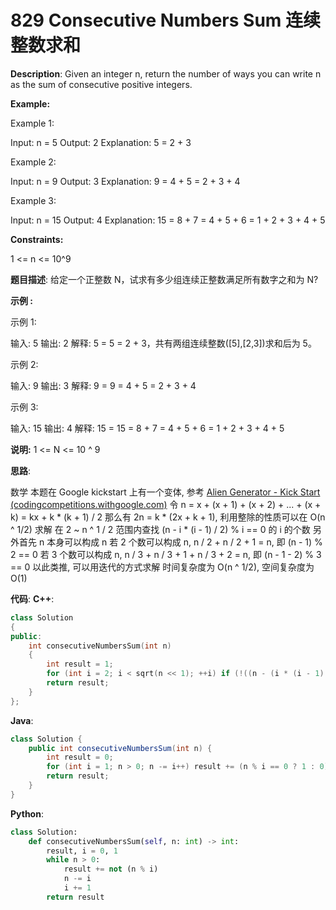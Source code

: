 # 829 Consecutive Numbers Sum 连续整数求和

__Description__:
Given an integer n, return the number of ways you can write n as the sum of consecutive positive integers.

__Example:__

Example 1:

Input: n = 5
Output: 2
Explanation: 5 = 2 + 3

Example 2:

Input: n = 9
Output: 3
Explanation: 9 = 4 + 5 = 2 + 3 + 4

Example 3:

Input: n = 15
Output: 4
Explanation: 15 = 8 + 7 = 4 + 5 + 6 = 1 + 2 + 3 + 4 + 5

__Constraints:__

1 <= n <= 10^9

__题目描述__:
给定一个正整数 N，试求有多少组连续正整数满足所有数字之和为 N?

__示例 :__

示例 1:

输入: 5
输出: 2
解释: 5 = 5 = 2 + 3，共有两组连续整数([5],[2,3])求和后为 5。

示例 2:

输入: 9
输出: 3
解释: 9 = 9 = 4 + 5 = 2 + 3 + 4

示例 3:

输入: 15
输出: 4
解释: 15 = 15 = 8 + 7 = 4 + 5 + 6 = 1 + 2 + 3 + 4 + 5

__说明:__
1 <= N <= 10 ^ 9

__思路__:

数学
本题在 Google kickstart 上有一个变体, 参考 [Alien Generator - Kick Start (codingcompetitions.withgoogle.com)](https://codingcompetitions.withgoogle.com/kickstart/round/0000000000435c44/00000000007ec1cb)
令 n = x + (x + 1) + (x + 2) + ... + (x + k) = kx + k * (k + 1) / 2
那么有 2n = k \* (2x + k + 1), 利用整除的性质可以在 O(n ^ 1/2) 求解
在 2 ~ n ^ 1 / 2 范围内查找 (n - i \* (i - 1) / 2) % i == 0 的 i 的个数
另外首先 n 本身可以构成 n
若 2 个数可以构成 n, n / 2 + n / 2 + 1 = n, 即 (n - 1) % 2 == 0
若 3 个数可以构成 n, n / 3 + n / 3 + 1 + n / 3 + 2 = n, 即 (n - 1 - 2) % 3 == 0
以此类推, 可以用迭代的方式求解
时间复杂度为 O(n ^ 1/2), 空间复杂度为 O(1)

__代码__:
__C++__:

```C++
class Solution 
{
public:
    int consecutiveNumbersSum(int n) 
    {
        int result = 1;
        for (int i = 2; i < sqrt(n << 1); ++i) if (!((n - (i * (i - 1) >> 1)) % i)) ++result;
        return result;
    }
};
```

__Java__:

```Java
class Solution {
    public int consecutiveNumbersSum(int n) {
        int result = 0;
        for (int i = 1; n > 0; n -= i++) result += (n % i == 0 ? 1 : 0);
        return result;
    }
}
```

__Python__:

```Python
class Solution:
    def consecutiveNumbersSum(self, n: int) -> int:
        result, i = 0, 1
        while n > 0:
            result += not (n % i)
            n -= i
            i += 1
        return result
```
